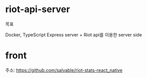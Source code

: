 # riot-api-server
목표 

Docker, TypeScript Express server + Riot api를 이용한 server side

# front

주소: https://github.com/salvable/riot-stats-react_native


